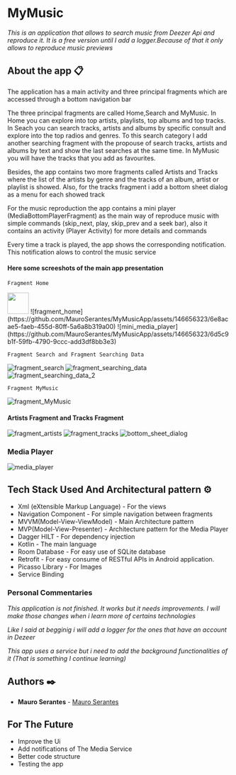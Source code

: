 # MyMusic

_This is an application that allows to search music from Deezer Api and reproduce it. It is a free version until
I add a logger.Because of that it only allows to reproduce music previews_

## About the app 📋

The application has a main activity and three principal fragments which are accessed through a bottom navigation bar

The three principal fragments are called Home,Search and MyMusic.
In Home you can explore into top artists, playlists, top albums and top tracks.
In Seach you can search tracks, artists and albums by specific consult and explore
into the top radios and genres.
To this search category I add another searching fragment with the propouse of 
search tracks, artists and albums by text and show the last searches at the same time.
In MyMusic you will have the tracks that you add as favourites.

Besides, the app contains two more fragments called Artists and Tracks where the 
list of the artists by genre and the tracks of an album, artist or playlist is showed.
Also, for the tracks fragment i add a bottom sheet dialog as a menu for each showed track

For the music reproduction the app contains a mini player (MediaBottomPlayerFragment) as the 
main way of reproduce music with simple commands (skip_next, play, skip_prev and a seek bar),
also it contains an activity (Player Activity) for more details and commands

Every time a track is played, the app shows the corresponding notification.
This notification alows to control the music service

#### Here some screeshots of the main app presentation

```
Fragment Home
```


<img src="[https://github.com/favicon.ico](https://github.com/MauroSerantes/MyMusicApp/assets/146656323/6e8acae5-faeb-455d-80ff-5a6a8b319a00)" width="48">
![fragment_home](https://github.com/MauroSerantes/MyMusicApp/assets/146656323/6e8acae5-faeb-455d-80ff-5a6a8b319a00)
![mini_media_player](https://github.com/MauroSerantes/MyMusicApp/assets/146656323/6d5c9b1f-59fb-4790-9ccc-add3df8bb3e3)

```
Fragment Search and Fragment Searching Data
```

![fragment_search](https://github.com/MauroSerantes/MyMusicApp/assets/146656323/3b0a72ef-eeb7-41a0-84dc-0007b68c5a6f)
![fragment_searching_data](https://github.com/MauroSerantes/MyMusicApp/assets/146656323/44d94cb6-48a1-496a-9f95-3412c8882ddf)
![fragment_searching_data_2](https://github.com/MauroSerantes/MyMusicApp/assets/146656323/b8fdf8b4-be4e-4a9c-a1a3-c3e156d7477b)


```
Fragment MyMusic
```
![fragment_MyMusic](https://github.com/MauroSerantes/MyMusicApp/assets/146656323/da8b037f-229e-4c4b-aa16-68b8b436b2b5)



#### Artists Fragment and Tracks Fragment

![fragment_artists](https://github.com/MauroSerantes/MyMusicApp/assets/146656323/c6dfc647-801c-4c1a-845b-c1c7c123c478)
![fragment_tracks](https://github.com/MauroSerantes/MyMusicApp/assets/146656323/d8c44aff-4ca3-4460-873f-aff6f87834d6)
![bottom_sheet_dialog](https://github.com/MauroSerantes/MyMusicApp/assets/146656323/ccfb5e5e-4a18-4d72-bbdc-e1fbcb4473eb)


### Media Player
![media_player](https://github.com/MauroSerantes/MyMusicApp/assets/146656323/e791aa9e-e7b9-4ae3-9ac1-124e8651788b)



## Tech Stack Used And Architectural pattern ⚙️
* Xml (eXtensible Markup Language) - For the views
* Navigation Component - For simple navigation between fragments
* MVVM(Model-View-ViewModel) - Main Architecture pattern
* MVP(Model-View-Presenter) - Architecture pattern for the Media Player
* Dagger HILT - For dependency injection
* Kotlin - The main language
* Room Database - For easy use of SQLite database
* Retrofit - For easy consume of RESTful APIs in Android application.
* Picasso Library - For Images
* Service Binding


### Personal Commentaries
_This application is not finished. It works but it needs improvements. I will make those changes
when i learn more of certains technologies_ 

_Like I said at begginig i will add a logger for the ones that have an account in Dezeer_

_This app uses a service but i need to add the background functionalities of it (That is something I continue learning)_

## Authors ✒️

* **Mauro Serantes** - [Mauro Serantes](https://github.com/MauroSerantes)

## For The Future

* Improve the Ui
* Add notifications of The Media Service
* Better code structure
* Testing the app
